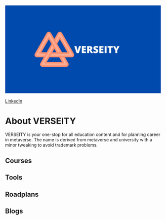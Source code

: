 
![Hero Image](https://github.com/Verseity/.github/blob/main/profile/VERSEITY.jpg)

[Linkedin](https://www.linkedin.com/groups/12699837/)

# About VERSEITY

VERSEITY is your one-stop for all education content and for planning career in metaverse. The name is derived from metaverse and university with a minor tweaking to avoid trademark problems.

## Courses

## Tools

## Roadplans

## Blogs
